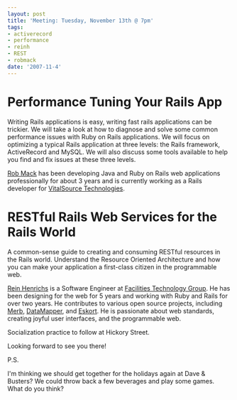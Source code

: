 ```yaml
---
layout: post
title: 'Meeting: Tuesday, November 13th @ 7pm'
tags:
- activerecord
- performance
- reinh
- REST
- robmack
date: '2007-11-4'
---
```

# Performance Tuning Your Rails App

Writing Rails applications is easy, writing fast rails applications can be trickier. We will take a look at how to diagnose and solve some common performance issues with Ruby on Rails applications. We will focus on optimizing a typical Rails application at three levels: the Rails framework, ActiveRecord and MySQL. We will also discuss some tools available to help you find and fix issues at these three levels.

[Rob Mack](http://robmack.com/) has been developing Java and Ruby on Rails web applications professionally for about 3 years and is currently working as a Rails developer for [VitalSource Technologies](http://vitalsource.com/).

# RESTful Rails Web Services for the Rails World

A common-sense guide to creating and consuming RESTful resources in the Rails world. Understand the Resource Oriented Architecture and how you can make your application a first-class citizen in the programmable web.

[Rein Henrichs](http://reinh.com/) is a Software Engineer at [Facilities Technology Group](http://www.factech.com/). He has been designing for the web for 5 years and working with Ruby and Rails for over two years. He contributes to various open source projects, including [Merb](http://merb.rubyforge.org/files/README.html), [DataMapper](http://datamapper.org/), and [Eskort](http://reinh.com/2007/10/15/project-offtrac). He is passionate about web standards, creating joyful user interfaces, and the programmable web.

Socialization practice to follow at Hickory Street.

Looking forward to see you there!

P.S.

I'm thinking we should get together for the holidays again at Dave & Busters? We could throw back a few beverages and play some games. What do you think?

